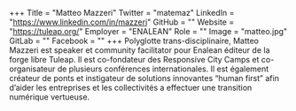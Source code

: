 +++
Title = "Matteo Mazzeri"
Twitter = "matemaz"
LinkedIn = "https://www.linkedin.com/in/mazzeri"
GitHub = ""
Website = "https://tuleap.org/"
Employer = "ENALEAN"
Role = ""
Image = "matteo.jpg"
GitLab = ""
Facebook = ""
+++
Polyglotte trans-disciplinaire, Matteo Mazzeri est speaker et community facilitator pour Enalean éditeur de la forge libre Tuleap. Il est co-fondateur des Responsive City Camps et co-organisateur de plusieurs conférences internationales. Il est également créateur de ponts et instigateur de solutions innovantes “human first” afin d’aider les entreprises et les collectivités a effectuer une transition numérique vertueuse.